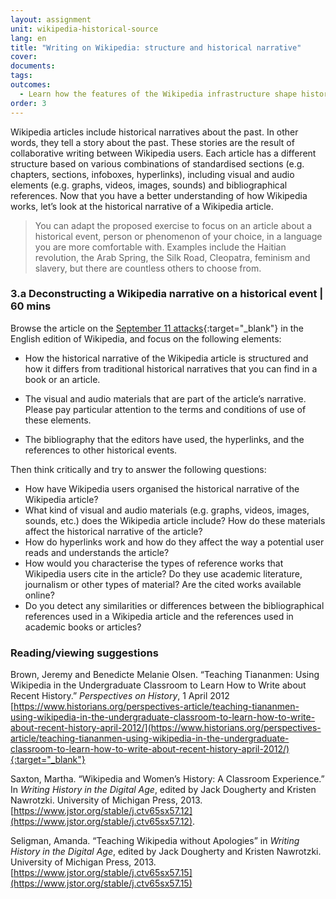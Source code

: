 ```yaml
---
layout: assignment
unit: wikipedia-historical-source 
lang: en
title: "Writing on Wikipedia: structure and historical narrative"
cover:
documents:
tags:
outcomes: 
  - Learn how the features of the Wikipedia infrastructure shape historical narratives
order: 3
---
```

Wikipedia articles include historical narratives about the past. In other words, they tell a story about the past. These stories are the result of collaborative writing between Wikipedia users. Each article has a different structure based on various combinations of standardised sections (e.g. chapters, sections, infoboxes, hyperlinks), including visual and audio elements (e.g. graphs, videos, images, sounds) and bibliographical references. Now that you have a better understanding of how Wikipedia works, let’s look at the historical narrative of a Wikipedia article.

> You can adapt the proposed exercise to focus on an article about a historical event, person or phenomenon of your choice, in a language you are more comfortable with. Examples include the Haitian revolution, the Arab Spring, the Silk Road, Cleopatra, feminism and slavery, but there are countless others to choose from.

<!-- more -->

<!-- briefing-student -->

### 3.a Deconstructing a Wikipedia narrative on a historical event | 60 mins
<!-- section-contents -->

Browse the article on the [September 11 attacks](https://en.wikipedia.org/wiki/September_11_attacks){:target="_blank"}  in the English edition of Wikipedia, and focus on the following elements: 

- How the historical narrative of the Wikipedia article is structured and how it differs from traditional historical narratives that you can find in a book or an article. 

- The visual and audio materials that are part of the article’s narrative. Please pay particular attention to the terms and conditions of use of these elements. 

- The bibliography that the editors have used, the hyperlinks, and the references to other historical events. 

Then think critically and try to answer the following questions:

- How have Wikipedia users organised the historical narrative of the Wikipedia article?
- What kind of visual and audio materials (e.g. graphs, videos, images, sounds, etc.) does the Wikipedia article include? How do these materials affect the historical narrative of the article?
- How do hyperlinks work and how do they affect the way a potential user reads and understands the article?
- How would you characterise the types of reference works that Wikipedia users cite in the article? Do they use academic literature, journalism or other types of material? Are the cited works available online?
- Do you detect any similarities or differences between the bibliographical references used in a Wikipedia article and the references used in academic books or articles?

<!-- section -->


### Reading/viewing suggestions
<!-- section-contents --> 
Brown, Jeremy and Benedicte Melanie Olsen. “Teaching Tiananmen: Using Wikipedia in the Undergraduate Classroom to Learn How to Write about Recent History.” *Perspectives on History*, 1 April 2012 [https://www.historians.org/perspectives-article/teaching-tiananmen-using-wikipedia-in-the-undergraduate-classroom-to-learn-how-to-write-about-recent-history-april-2012/](https://www.historians.org/perspectives-article/teaching-tiananmen-using-wikipedia-in-the-undergraduate-classroom-to-learn-how-to-write-about-recent-history-april-2012/){:target="_blank"}

Saxton, Martha. “Wikipedia and Women’s History: A Classroom Experience.” In *Writing History in the Digital Age*, edited by Jack Dougherty and Kristen Nawrotzki. University of Michigan Press, 2013. [https://www.jstor.org/stable/j.ctv65sx57.12](https://www.jstor.org/stable/j.ctv65sx57.12).

Seligman, Amanda. “Teaching Wikipedia without Apologies” in *Writing History in the Digital Age*, edited by Jack Dougherty and Kristen Nawrotzki. University of Michigan Press, 2013. [https://www.jstor.org/stable/j.ctv65sx57.15](https://www.jstor.org/stable/j.ctv65sx57.15) 


<!-- briefing-teacher -->

  